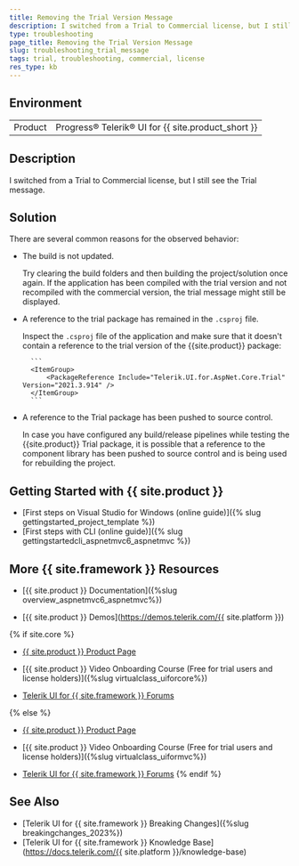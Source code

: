 ```yaml
---
title: Removing the Trial Version Message
description: I switched from a Trial to Commercial license, but I still see the Trial message. How to remove the trial version message?
type: troubleshooting
page_title: Removing the Trial Version Message
slug: troubleshooting_trial_message
tags: trial, troubleshooting, commercial, license
res_type: kb
---
```


## Environment

<table>
	<tbody>
        <tr>
			<td>Product</td>
			<td>Progress® Telerik® UI for {{ site.product_short }}</td>
		</tr>
	</tbody>
</table>

## Description

I switched from a Trial to Commercial license, but I still see the Trial message.

## Solution

There are several common reasons for the observed behavior:

* The build is not updated.

    Try clearing the build folders and then building the project/solution once again. If the application has been compiled with the trial version and not recompiled with the commercial version, the trial message might still be displayed.

* A reference to the trial package has remained in the `.csproj` file.

    Inspect the `.csproj` file of the application and make sure that it doesn't contain a reference to the trial version of the {{site.product}} package:

        ```
        <ItemGroup>
            <PackageReference Include="Telerik.UI.for.AspNet.Core.Trial" Version="2021.3.914" />
        </ItemGroup>
        ```

* A reference to the Trial package has been pushed to source control.

    In case you have configured any build/release pipelines while testing the {{site.product}} Trial package, it is possible that a reference to the component library has been pushed to source control and is being used for rebuilding the project.

## Getting Started with {{ site.product }}

* [First steps on Visual Studio for Windows (online guide)]({% slug gettingstarted_project_template %})
* [First steps with CLI (online guide)]({% slug gettingstartedcli_aspnetmvc6_aspnetmvc %})

## More {{ site.framework }} Resources

* [{{ site.product }} Documentation]({%slug overview_aspnetmvc6_aspnetmvc%})

* [{{ site.product }} Demos](https://demos.telerik.com/{{ site.platform }})

{% if site.core %}
* [{{ site.product }} Product Page](https://www.telerik.com/aspnet-core-ui/dropdownlist)

* [{{ site.product }} Video Onboarding Course (Free for trial users and license holders)]({%slug virtualclass_uiforcore%})

* [Telerik UI for {{ site.framework }} Forums](https://www.telerik.com/forums/aspnet-core-ui)

{% else %}
* [{{ site.product }} Product Page](https://www.telerik.com/aspnet-mvc)

* [{{ site.product }} Video Onboarding Course (Free for trial users and license holders)]({%slug virtualclass_uiformvc%})

* [Telerik UI for {{ site.framework }} Forums](https://www.telerik.com/forums/aspnet-mvc)
{% endif %}

## See Also

* [Telerik UI for {{ site.framework }} Breaking Changes]({%slug breakingchanges_2023%})
* [Telerik UI for {{ site.framework }} Knowledge Base](https://docs.telerik.com/{{ site.platform }}/knowledge-base)

